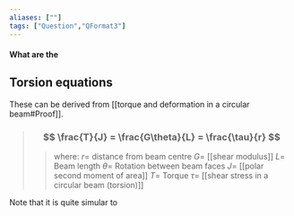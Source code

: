 ```yaml
---
aliases: [""]
tags: ["Question","QFormat3"]
---
```


#### What are the
## Torsion equations

These can be derived from [[torque and deformation in a circular beam#Proof]].

> ### $$ \frac{T}{J} = \frac{G\theta}{L} = \frac{\tau}{r} $$ 
>> where:
>> $r=$ distance from beam centre
>> $G=$ [[shear modulus]]
>> $L=$ Beam length
>> $\theta=$ Rotation between beam faces
>> $J=$ [[polar second moment of area]]
>> $T=$ Torque
>> $\tau=$ [[shear stress in a circular beam (torsion)]]

Note that it is quite simular to